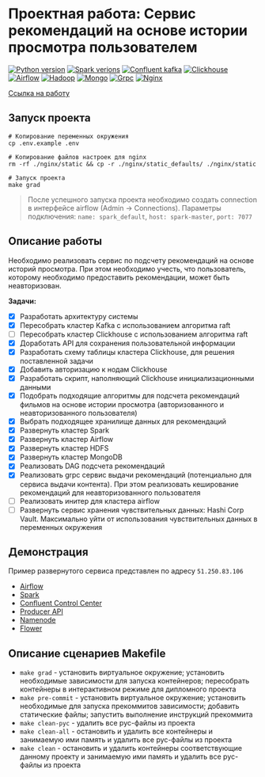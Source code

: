 # Проектная работа: Сервис рекомендаций на основе истории просмотра пользователем
[![Python version](https://img.shields.io/badge/python-v3.10-informational)](https://www.python.org)
[![Spark verions](https://img.shields.io/badge/spark-v3.3.1-informational)](https://spark.apache.org/)
[![Confluent kafka](https://img.shields.io/badge/confluent_kafka-v7.3.0-informational)](https://www.confluent.io/apache-kafka-vs-confluent/)
[![Clickhouse](https://img.shields.io/badge/clickhouse-v22.1.3-informational)](https://clickhouse.com/)
[![Airflow](https://img.shields.io/badge/airflow-v2.2.5-informational)](https://airflow.apache.org/)
[![Hadoop](https://img.shields.io/badge/hadoop-v2.0.0-informational)](https://hadoop.apache.org/)
[![Mongo](https://img.shields.io/badge/mongo-v6.0.4-informational)](https://www.mongodb.com/)
[![Grpc](https://img.shields.io/badge/grpc-v1.47.0-informational)](https://grpc.io/)
[![Nginx](https://img.shields.io/badge/nginx-v1.23.1-informational)](https://nginx.org/ru/)

[Ссылка на работу](https://github.com/xh4vm/graduate_work)

## Запуск проекта
``` 
# Копирование переменных окружения
cp .env.example .env 

# Копирование файлов настроек для nginx
rm -rf ./nginx/static && cp -r ./nginx/static_defaults/ ./nginx/static

# Запуск проекта
make grad
```
> После успешного запуска проекта необходимо создать connection в интерфейсе airflow (Admin -> Connections). Параметры подключения: `name: spark_default`, `host: spark-master`, `port: 7077` 

## Описание работы
Необходимо реализовать сервис по подсчету рекомендаций на основе историй просмотра. При этом необходимо учесть, что пользователь, которому необходимо предоставить рекомендации, может быть неавторизован.

**Задачи:**
- [x] Разработать архитектуру системы
- [x] Пересобрать кластер Kafka с использованием алгоритма raft
- [ ] Пересобрать кластер Clickhouse с использованием алгоритма raft
- [x] Доработать API для сохранения пользовательной информации
- [x] Разработать схему таблицы кластера Clickhouse, для решения поставленной задачи
- [x] Добавить авторизацию к нодам Clickhouse
- [x] Разработать скрипт, наполняющий Clickhouse инициализационными данными
- [x] Подобрать подходящие алгоритмы для подсчета рекомендаций фильмов на основе истории просмотра (авторизованного и неавторизованного пользователя)
- [x] Выбрать подходящее хранилище данных для рекомендаций
- [x] Развернуть кластер Spark
- [x] Развернуть кластер Airflow
- [x] Развернуть кластер HDFS
- [x] Развернуть кластер MongoDB
- [x] Реализовать DAG подсчета рекомендаций
- [x] Реализовать grpc сервис выдачи рекомендаций (потенциально для сервиса выдачи контента). При этом реализовать кеширование рекомендаций для неавторизованного пользователя
- [ ] Реализовать инитер для кластера airflow
- [ ] Развернуть сервис хранения чувствительных данных: Hashi Corp Vault. Максимально уйти от использования чувствительных данных в переменных окружения

## Демонстрация
Пример развернутого сервиса представлен по адресу `51.250.83.106`
- [Airflow](http://51.250.83.106:8081)
- [Spark](http://51.250.83.106:8080)
- [Confluent Control Center](http://51.250.83.106:9021)
- [Producer API](http://51.250.83.106:60666/api/openapi)
- [Namenode](http://51.250.83.106:9870)
- [Flower](http://51.250.83.106:5555)

## Описание сценариев Makefile
- `make grad` - установить виртуальное окружение; установить необходимые зависимости для запуска контейнеров; пересобрать контейнеры в интерактивном режиме для дипломного проекта
- `make pre-commit` - установить виртуальное окружение; установить необходимые для запуска прекоммитов зависимости; добавить статические файлы; запустить выполнение инструкций прекоммита
- `make clean-pyc` - удалить все pyc-файлы из проекта
- `make clean-all` - остановить и удалить все контейнеры и занимаемую ими память и удалить все pyc-файлы из проекта
- `make clean` - остановить и удалить контейнеры соответствующие данному проекту и занимаемую ими память и удалить все pyc-файлы из проекта
